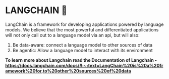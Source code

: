 # LANGCHAIN 🦜️
LangChain is a framework for developing applications powered by language models. We believe that the most powerful and differentiated applications will not only call out to a language model via an api, but will also:
  1. Be data-aware: connect a language model to other sources of data
  2. Be agentic: Allow a language model to interact with its environment

**To learn more about Langchain read the Documentation of Langchain - https://docs.langchain.com/docs/#:~:text=LangChain%20is%20a%20framework%20for,to%20other%20sources%20of%20data**
